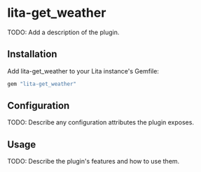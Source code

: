 # lita-get_weather

TODO: Add a description of the plugin.

## Installation

Add lita-get_weather to your Lita instance's Gemfile:

``` ruby
gem "lita-get_weather"
```

## Configuration

TODO: Describe any configuration attributes the plugin exposes.

## Usage

TODO: Describe the plugin's features and how to use them.
